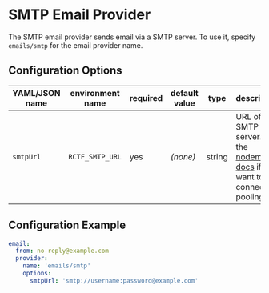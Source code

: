 # SMTP Email Provider

The SMTP email provider sends email via a SMTP server. To use it, specify `emails/smtp` for the email provider name.

## Configuration Options

| YAML/JSON name | environment name | required | default value | type   | description                                                                                                                   |
| -------------- | ---------------- | -------- | ------------- | ------ | ----------------------------------------------------------------------------------------------------------------------------- |
| `smtpUrl`      | `RCTF_SMTP_URL`  | yes      | _(none)_      | string | URL of the SMTP server. See the [nodemailer docs](https://nodemailer.com/smtp/pooled/) if you want to use connection pooling. |

## Configuration Example

```yaml
email:
  from: no-reply@example.com
  provider:
    name: 'emails/smtp'
    options:
      smtpUrl: 'smtp://username:password@example.com'
```
